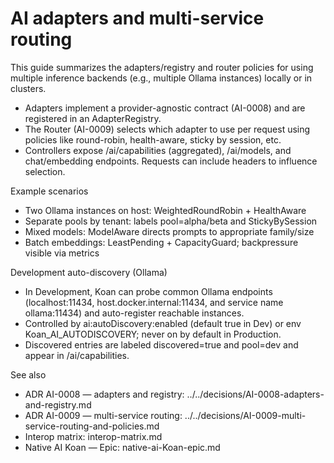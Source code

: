 # AI adapters and multi-service routing

This guide summarizes the adapters/registry and router policies for using multiple inference backends (e.g., multiple Ollama instances) locally or in clusters.

- Adapters implement a provider-agnostic contract (AI-0008) and are registered in an AdapterRegistry.
- The Router (AI-0009) selects which adapter to use per request using policies like round-robin, health-aware, sticky by session, etc.
- Controllers expose /ai/capabilities (aggregated), /ai/models, and chat/embedding endpoints. Requests can include headers to influence selection.

Example scenarios
- Two Ollama instances on host: WeightedRoundRobin + HealthAware
- Separate pools by tenant: labels pool=alpha/beta and StickyBySession
- Mixed models: ModelAware directs prompts to appropriate family/size
- Batch embeddings: LeastPending + CapacityGuard; backpressure visible via metrics

Development auto-discovery (Ollama)
- In Development, Koan can probe common Ollama endpoints (localhost:11434, host.docker.internal:11434, and service name ollama:11434) and auto-register reachable instances.
- Controlled by ai:autoDiscovery:enabled (default true in Dev) or env Koan_AI_AUTODISCOVERY; never on by default in Production.
- Discovered entries are labeled discovered=true and pool=dev and appear in /ai/capabilities.

See also
- ADR AI-0008 — adapters and registry: ../../decisions/AI-0008-adapters-and-registry.md
- ADR AI-0009 — multi-service routing: ../../decisions/AI-0009-multi-service-routing-and-policies.md
- Interop matrix: interop-matrix.md
- Native AI Koan — Epic: native-ai-Koan-epic.md
